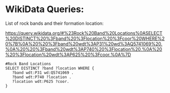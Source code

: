 WikiData Queries:
=================

List of rock bands and their formation location:

https://query.wikidata.org/#%23Rock%20Band%20Locations%0ASELECT%20DISTINCT%20%3Fband%20%3Flocation%20%3Fcoor%20WHERE%20%7B%0A%20%20%3Fband%20wdt%3AP31%20wd%3AQ5741069%20.%0A%20%20%3Fband%20wdt%3AP740%20%3Flocation%20.%0A%20%20%3Flocation%20wdt%3AP625%20%3Fcoor.%0A%7D

```
#Rock Band Locations
SELECT DISTINCT ?band ?location WHERE {
   ?band wdt:P31 wd:Q5741069 .
   ?band wdt:P740 ?location .
   ?location wdt:P625 ?coor.
}
```
